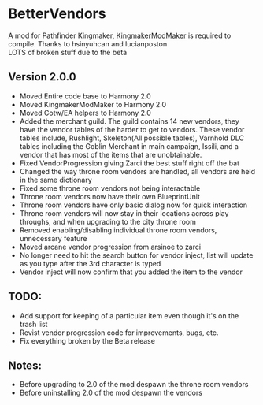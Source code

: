 # BetterVendors
A mod for Pathfinder Kingmaker, [KingmakerModMaker](https://github.com/thehambeard/KingmakerModMaker) is required to compile.  Thanks to hsinyuhcan and lucianposton<br>
LOTS of broken stuff due to the beta

## Version 2.0.0
* Moved Entire code base to Harmony 2.0
* Moved KingmakerModMaker to Harmony 2.0
* Moved Cotw/EA helpers to Harmony 2.0
* Added the merchant guild. The guild contains 14 new vendors, they have the vendor tables of the harder to get to vendors.
These vendor tables include, Rushlight, Skeleton(All possible tables), Varnhold DLC tables including the Goblin Merchant in main campaign, 
Issili, and a vendor that has most of the items that are unobtainable.   
* Fixed VendorProgression giving Zarci the best stuff right off the bat
* Changed the way throne room vendors are handled, all vendors are held in the same dictionary
* Fixed some throne room vendors not being interactable
* Throne room vendors now have their own BlueprintUnit
* Throne room vendors have only basic dialog now for quick interaction
* Throne room vendors will now stay in their locations across play throughs, and when upgrading to the city throne room 
* Removed enabling/disabling individual throne room vendors, unnecessary feature
* Moved arcane vendor progression from arsinoe to zarci
* No longer need to hit the search button for vendor inject, list will update as you type after the 3rd character is typed
* Vendor inject will now confirm that you added the item to the vendor

## TODO:
* Add support for keeping of a particular item even though it's on the trash list
* Revist vendor progression code for improvements, bugs, etc. 
* Fix everything broken by the Beta release

## Notes:
* Before upgrading to 2.0 of the mod despawn the throne room vendors
* Before uninstalling 2.0 of the mod despawn the vendors 